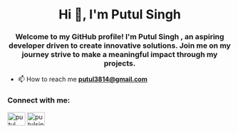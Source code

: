 <h1 align="center">Hi 👋, I'm Putul Singh</h1>
<h3 align="center">Welcome to my GitHub profile! I'm Putul Singh , an aspiring developer driven to create innovative solutions. Join me on my journey strive to make a meaningful impact through my projects.</h3>

- 📫 How to reach me **putul3814@gmail.com**

<h3 align="left">Connect with me:</h3>
<p align="left">
<a href="https://linkedin.com/in/putul singh" target="blank"><img align="center" src="https://raw.githubusercontent.com/rahuldkjain/github-profile-readme-generator/master/src/images/icons/Social/linked-in-alt.svg" alt="putul singh" height="30" width="40" /></a>
<a href="https://instagram.com/putulsingh3814" target="blank"><img align="center" src="https://raw.githubusercontent.com/rahuldkjain/github-profile-readme-generator/master/src/images/icons/Social/instagram.svg" alt="putulsingh3814" height="30" width="40" /></a>
</p>
